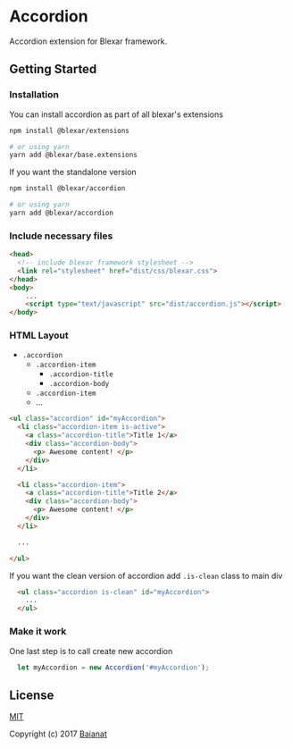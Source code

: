 # Accordion

Accordion extension for Blexar framework.

## Getting Started

### Installation

You can install accordion as part of all blexar's extensions

```bash
npm install @blexar/extensions

# or using yarn
yarn add @blexar/base.extensions
```

If you want the standalone version

```bash
npm install @blexar/accordion

# or using yarn
yarn add @blexar/accordion
```

### Include necessary files

``` html
<head>
  <!-- include blexar framework stylesheet -->
  <link rel="stylesheet" href="dist/css/blexar.css">
</head>
<body>
    ...
    <script type="text/javascript" src="dist/accordion.js"></script>
</body>
```

### HTML Layout

* `.accordion`
  * `.accordion-item`
    * `.accordion-title`
    * `.accordion-body`
  * `.accordion-item`
  * ...

``` html
<ul class="accordion" id="myAccordion">
  <li class="accordion-item is-active">
    <a class="accordion-title">Title 1</a>
    <div class="accordion-body">
      <p> Awesome content! </p>
    </div>
  </li>

  <li class="accordion-item">
    <a class="accordion-title">Title 2</a>
    <div class="accordion-body">
      <p> Awesome content! </p>
    </div>
  </li>

  ...

</ul>
```

If you want the clean version of accordion add `.is-clean` class to main div

```html
  <ul class="accordion is-clean" id="myAccordion">
    ...
  </ul>
```

### Make it work

One last step is to call create new accordion

```js
  let myAccordion = new Accordion('#myAccordion');
```

## License

[MIT](http://opensource.org/licenses/MIT)

Copyright (c) 2017 [Baianat](http://baianat.com)